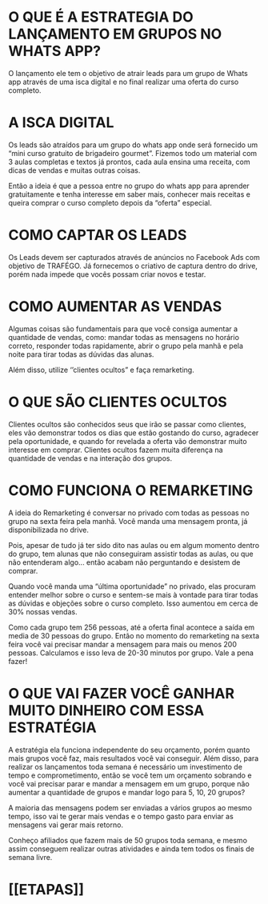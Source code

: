 # O QUE É A ESTRATEGIA DO LANÇAMENTO EM GRUPOS NO WHATS APP?

O lançamento ele tem o objetivo de atrair leads para um grupo de Whats app através de uma isca digital e no final realizar uma oferta do curso completo.

# A ISCA DIGITAL

Os leads são atraídos para um grupo do whats app onde será fornecido um “mini curso gratuito de brigadeiro gourmet”. Fizemos todo um material com 3 aulas completas e textos já prontos, cada aula ensina uma receita, com dicas de vendas e muitas outras coisas. 

Então a ideia é que a pessoa entre no grupo do whats app para aprender gratuitamente e tenha interesse em saber mais, conhecer mais receitas e queira comprar o curso completo depois da “oferta” especial. 

# COMO CAPTAR OS LEADS

Os Leads devem ser capturados através de anúncios no Facebook Ads com objetivo de TRAFÉGO. Já fornecemos o criativo de captura dentro do drive, porém nada impede que vocês possam criar novos e testar. 

# COMO AUMENTAR AS VENDAS

Algumas coisas são fundamentais para que você consiga aumentar a quantidade de vendas, como: mandar todas as mensagens no horário correto, responder todas rapidamente, abrir o grupo pela manhã e pela noite para tirar todas as dúvidas das alunas.

Além disso, utilize ‘’clientes ocultos” e faça remarketing.

# O QUE SÃO CLIENTES OCULTOS

Clientes ocultos são conhecidos seus que irão se passar como clientes, eles vão demonstrar todos os dias que estão gostando do curso, agradecer pela oportunidade, e quando for revelada a oferta vão demonstrar muito interesse em comprar. Clientes ocultos fazem muita diferença na quantidade de vendas e na interação dos grupos. 

# COMO FUNCIONA O REMARKETING

A ideia do Remarketing é conversar no privado com todas as pessoas no grupo na sexta feira pela manhã. Você manda uma mensagem pronta, já disponibilizada no drive. 

Pois, apesar de tudo já ter sido dito nas aulas ou em algum momento dentro do grupo, tem alunas que não conseguiram assistir todas as aulas, ou que não entenderam algo... então acabam não perguntando e desistem de comprar. 

Quando você manda uma “última oportunidade” no privado, elas procuram entender melhor sobre o curso e sentem-se mais à vontade para tirar todas as dúvidas e objeções sobre o curso completo. Isso aumentou em cerca de 30% nossas vendas.

Como cada grupo tem 256 pessoas, até a oferta final acontece a saída em media de 30 pessoas do grupo. Então no momento do remarketing na sexta feira você vai precisar mandar a mensagem para mais ou menos 200 pessoas. Calculamos e isso leva de 20-30 minutos por grupo. Vale a pena fazer!

  
  

# O QUE VAI FAZER VOCÊ GANHAR MUITO DINHEIRO COM ESSA ESTRATÉGIA

A estratégia ela funciona independente do seu orçamento, porém quanto mais grupos você faz, mais resultados você vai conseguir. Além disso, para realizar os lançamentos toda semana é necessário um investimento de tempo e comprometimento, então se você tem um orçamento sobrando e você vai precisar parar e mandar a mensagem em um grupo, porque não aumentar a quantidade de grupos e mandar logo para 5, 10, 20 grupos? 

A maioria das mensagens podem ser enviadas a vários grupos ao mesmo tempo, isso vai te gerar mais vendas e o tempo gasto para enviar as mensagens vai gerar mais retorno. 

Conheço afiliados que fazem mais de 50 grupos toda semana, e mesmo assim conseguem realizar outras atividades e ainda tem todos os finais de semana livre. 

  

# [[ETAPAS]]
